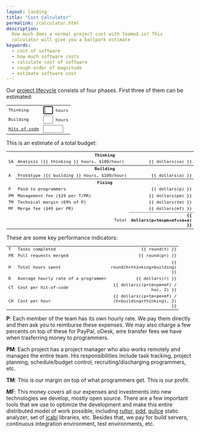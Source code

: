 ```yaml
---
layout: landing
title: "Cost Calculator"
permalink: /calculator.html
description:
  How much does a normal project cost with Teamed.io? This
  calculator will give you a ballpark estimate
keywords:
  - cost of software
  - how much software costs
  - calculate cost of software
  - rough order of magnitude
  - estimate software cost
---
```


Our [project lifecycle](http://www.yegor256.com/2014/10/06/software-project-lifecycle.html)
consists of four phases. First three of them
can be estimated:

<table class="tbl">
  <tbody>
    <tr>
      <td>Thinking</td>
      <td><input style="width:2em" ng-model="thinking" ng-change="update()" autofocus="autofocus"/> hours</td>
    </tr>
    <tr>
      <td>Building</td>
      <td><input style="width:2em" ng-model="building" ng-change="update()"/> hours</td>
    </tr>
    <tr>
      <td><a href="http://www.yegor256.com/2014/11/14/hits-of-code.html">Hits of code</a></td>
      <td><input style="width:4em" ng-model="hoc" ng-change="update()"/></td>
    </tr>
  </tbody>
</table>

This is an estimate of a total budget:

<style type="text/css">
  .r {
    text-align: right;
  }
  .b {
    font-weight: bold;
  }
  .tbl {
    width: 100%;
    font-size: 0.8em;
    font-family: monospace;
  }
</style>
<table class="tbl">
  <colgroup>
    <col style="width:2em"/>
    <col/>
    <col style="width:4em"/>
  </colgroup>
  <tbody>
    <tr><td></td><th colspan="2">Thinking</th></tr>
    <tr><td>SA</td><td>Analysis (&#x7B;&#x7B; thinking &#x7D;&#x7D; hours, $100/hour)</td><td class="r">&#x7B;&#x7B; dollars(sa) &#x7D;&#x7D;</td></tr>
    <tr><td></td><th colspan="2">Building</th></tr>
    <tr><td>A</td><td>Prototype (&#x7B;&#x7B; building &#x7D;&#x7D; hours, $100/hour)</td><td class="r">&#x7B;&#x7B; dollars(a) &#x7D;&#x7D;</td></tr>
    <tr><td></td><th colspan="2">Fixing</th></tr>
    <tr><td>P</td><td>Paid to programmers</td><td class="r">&#x7B;&#x7B; dollars(p) &#x7D;&#x7D;</td></tr>
    <tr><td>PM</td><td>Management fee ($19 per T/PR)</td><td class="r">&#x7B;&#x7B; dollars(pm) &#x7D;&#x7D;</td></tr>
    <tr><td>TM</td><td>Technical margin (69% of P)</td><td class="r">&#x7B;&#x7B; dollars(tm) &#x7D;&#x7D;</td></tr>
    <tr><td>MF</td><td>Merge fee ($49 per PR)</td><td class="r">&#x7B;&#x7B; dollars(mf) &#x7D;&#x7D;</td></tr>
    <tr><td colspan="2" class="r">Total</td><td class="r b" style="border-top: 1px solid gray;">&#x7B;&#x7B; dollars(p+tm+pm+mf+sa+a) &#x7D;&#x7D;</td></tr>
  </tbody>
</table>

These are some key performance indicators:

<table class="tbl">
  <colgroup>
    <col style="width:2em"/>
    <col/>
    <col style="width:4em"/>
  </colgroup>
  <tbody>
    <tr><td>T</td><td>Tasks completed</td><td class="r">&#x7B;&#x7B; round(t) &#x7D;&#x7D;</td></tr>
    <tr><td>PR</td><td>Pull requests merged</td><td class="r">&#x7B;&#x7B; round(pr) &#x7D;&#x7D;</td></tr>
    <tr><td>H</td><td>Total hours spent</td><td class="r">&#x7B;&#x7B; round(h+thinking+building) &#x7D;&#x7D;</td></tr>
    <tr><td>R</td><td>Average hourly rate of a programmer</td><td class="r">&#x7B;&#x7B; dollars(r) &#x7D;&#x7D;</td></tr>
    <tr><td>CT</td><td>Cost per hit-of-code</td><td class="r">&#x7B;&#x7B; dollars((p+tm+pm+mf) / hoc, 2) &#x7D;&#x7D;</td></tr>
    <tr><td>CH</td><td>Cost per hour</td><td class="r">&#x7B;&#x7B; dollars((p+tm+pm+mf) / (h+building+thinking), 2) &#x7D;&#x7D;</td></tr>
  </tbody>
</table>

<script>
angular.module('teamed', []).controller(
  'Main',
  [
    '$scope',
    function($scope) {
      $scope.dollars = function(value, digits) {
        if (!digits) {
          digits = 0;
        }
        return '$' + value.toFixed(digits);
      }
      $scope.round = function(value) {
        return Math.round(value);
      }
      $scope.update = function() {
        $scope.sa = parseInt($scope.thinking) * 100;
        $scope.a = parseInt($scope.building) * 100;
        $scope.h = parseInt($scope.hoc) / 71;
        $scope.r = 40;
        if ($scope.hoc > 10000) {
          $scope.r -= 12 / ($scope.hoc / 5000);
        }
        $scope.t = $scope.hoc / 100;
        $scope.pr = $scope.t * 0.75;
        $scope.p = $scope.h * $scope.r;
        $scope.tm = $scope.p * 0.69;
        $scope.pm = 19 * ($scope.t + $scope.pr);
        $scope.mf = 49 * $scope.pr;
      }
      $scope.hoc = 25000;
      $scope.thinking = 15;
      $scope.building = 80;
      $scope.update();
    }
  ]
);
</script>

**P**: Each member of the team has its own hourly
rate. We pay them directly and then ask you to reimburse these expenses.
We may also charge a few percents on top of these for PayPal, oDesk, wire
transfer fees we have when trasferring money to programmers.

**PM**: Each project has a project manager who also works
remotely and manages the entire team. His responsibilities include
task tracking, project planning, schedule/budget control,
recruiting/discharging programmers, etc.

**TM**: This is our margin on top of what programmers get. This
is our profit.

**MF**: This money covers all our expenses and investments into
new technologies we develop, mostly open source. There are a few important
tools that we use to optimize the development and make this entire
distributed model of work possible, including [rultor](http://www.rultor.com),
[pdd](https://github.com/teamed/pdd),
[qulice](http://www.qulice.com) static analyzer,
set of [jcabi](http://www.jcabi.com) libraries, etc. Besides that, we pay
for build servers, continuous integration environment, test environments, etc.

